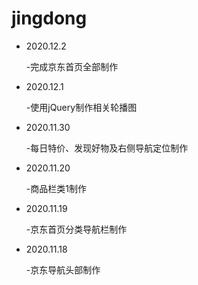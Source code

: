 # jingdong
*   2020.12.2

    -完成京东首页全部制作

*   2020.12.1

    -使用jQuery制作相关轮播图

*   2020.11.30

    -每日特价、发现好物及右侧导航定位制作

*   2020.11.20

    -商品栏类1制作

*   2020.11.19

    -京东首页分类导航栏制作

*   2020.11.18

    -京东导航头部制作
